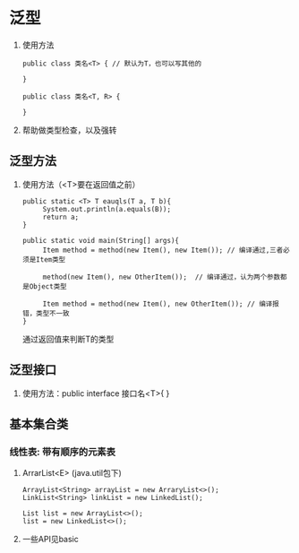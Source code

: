 # 泛型

1. 使用方法

   ```
   public class 类名<T> { // 默认为T，也可以写其他的
   
   }
   ```

   ```
   public class 类名<T, R> {
   
   }
   ```

2. 帮助做类型检查，以及强转

## 泛型方法

1. 使用方法（\<T\>要在返回值之前）

   ```
   public static <T> T eauqls(T a, T b){
   		System.out.println(a.equals(B));
   		return a;
   }
   
   public static void main(String[] args){
   		Item method = method(new Item(), new Item()); // 编译通过,三者必须是Item类型
   		
   		method(new Item(), new OtherItem());  // 编译通过，认为两个参数都是Object类型
   		
   		Item method = method(new Item(), new OtherItem()); // 编译报错，类型不一致
   }
   ```

   通过返回值来判断T的类型

## 泛型接口

1. 使用方法：public interface 接口名\<T\>{ }

## 基本集合类

### 线性表: 带有顺序的元素表

1. ArrarList\<E\>      (java.util包下)

   ```
   ArrayList<String> arrayList = new ArraryList<>();
   LinkList<String> linkList = new LinkedList();
   
   List list = new ArrayList<>();
   list = new LinkedList<>();
   ```

2. 一些API见basic

